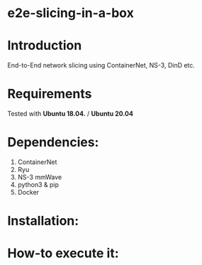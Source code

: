# e2e-slicing-in-a-box

# Introduction
End-to-End network slicing using ContainerNet, NS-3, DinD etc.

# Requirements
Tested with **Ubuntu 18.04.** / **Ubuntu 20.04**

# Dependencies:
1. ContainerNet
2. Ryu
3. NS-3 mmWave
4. python3 & pip
5. Docker

# Installation:


# How-to execute it: